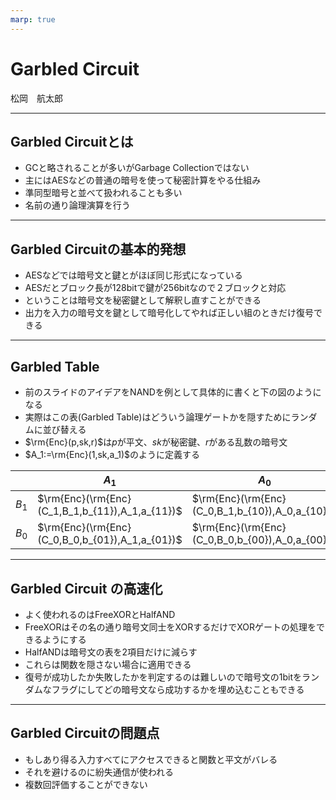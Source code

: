 ```yaml
---
marp: true
---
```

<!-- 
theme: default
size: 16:9
paginate: true
footer : ![](../image/ccbysa.png) [licence](https://creativecommons.org/licenses/by-sa/4.0/)
style: |
  h1, h2, h3, h4, h5, header, footer {
        color: white;
    }
  section {
    background-color: #505050;
    color:white
  }
  table{
      color:black
  }
  code{
    color:black
  }
-->

<!-- page_number: true -->

# Garbled Circuit

松岡　航太郎

---

## Garbled Circuitとは

- GCと略されることが多いがGarbage Collectionではない
- 主にはAESなどの普通の暗号を使って秘密計算をやる仕組み
- 準同型暗号と並べて扱われることも多い
- 名前の通り論理演算を行う

---

## Garbled Circuitの基本的発想

- AESなどでは暗号文と鍵とがほぼ同じ形式になっている
- AESだとブロック長が128bitで鍵が256bitなので２ブロックと対応
- ということは暗号文を秘密鍵として解釈し直すことができる
- 出力を入力の暗号文を鍵として暗号化してやれば正しい組のときだけ復号できる

---

## Garbled Table

- 前のスライドのアイデアをNANDを例として具体的に書くと下の図のようになる
- 実際はこの表(Garbled Table)はどういう論理ゲートかを隠すためにランダムに並び替える
- $\rm{Enc}(p,sk,r)$は$p$が平文、$sk$が秘密鍵、$r$がある乱数の暗号文
- $A_1:=\rm{Enc}(1,sk,a_1)$のように定義する

||$A_1$|$A_0$|
|---|---|---|
|$B_1$|$\rm{Enc}(\rm{Enc}(C_1,B_1,b_{11}),A_1,a_{11})$|$\rm{Enc}(\rm{Enc}(C_0,B_1,b_{10}),A_0,a_{10})$|
|$B_0$|$\rm{Enc}(\rm{Enc}(C_0,B_0,b_{01}),A_1,a_{01})$|$\rm{Enc}(\rm{Enc}(C_0,B_0,b_{00}),A_0,a_{00})$|

---

## Garbled Circuit の高速化

- よく使われるのはFreeXORとHalfAND
- FreeXORはその名の通り暗号文同士をXORするだけでXORゲートの処理をできるようにする
- HalfANDは暗号文の表を2項目だけに減らす
- これらは関数を隠さない場合に適用できる
- 復号が成功したか失敗したかを判定するのは難しいので暗号文の1bitをランダムなフラグにしてどの暗号文なら成功するかを埋め込むこともできる

---

## Garbled Circuitの問題点

- もしあり得る入力すべてにアクセスできると関数と平文がバレる
- それを避けるのに紛失通信が使われる
- 複数回評価することができない
